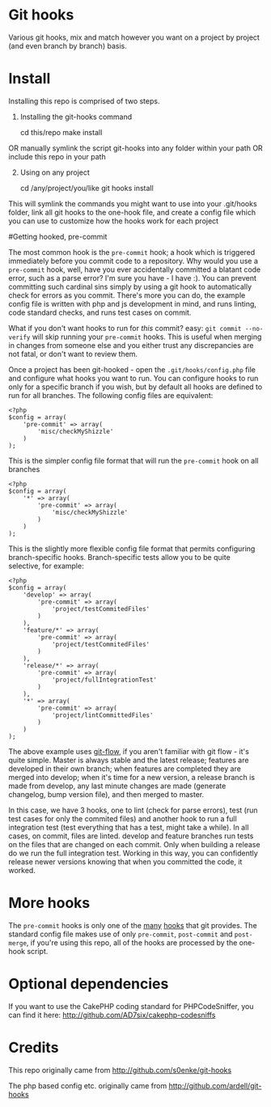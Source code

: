 Git hooks
=========

Various git hooks, mix and match however you want on a project by project (and even branch by 
branch) basis.


# Install

Installing this repo is comprised of two steps.

1) Installing the git-hooks command

	cd this/repo
	make install

OR manually symlink the script git-hooks into any folder within your path
OR include this repo in your path

2) Using on any project

	cd /any/project/you/like
	git hooks install

This will symlink the commands you might want to use into your .git/hooks folder, link all git 
hooks to the one-hook file, and create a config file which you can use to customize how the hooks 
work for each project

#Getting hooked, pre-commit

The most common hook is the `pre-commit` hook; a hook which is triggered immediately before you 
commit code to a repository. Why would you use a `pre-commit` hook, well, have you ever accidentally 
committed a blatant code error, such as a parse error? I'm sure you have - I have :). You can 
prevent committing such cardinal sins simply by using a git hook to automatically check for errors
as you commit. There's more you can do, the example config file is written with php and js 
development in mind, and runs linting, code standard checks, and runs test cases on commit.

What if you don't want hooks to run for _this_ commit? easy: `git commit --no-verify` will skip
running your `pre-commit` hooks. This is useful when merging in changes from someone else and you
either trust any discrepancies are not fatal, or don't want to review them.

Once a project has been git-hooked - open the `.git/hooks/config.php` file and configure what hooks
you want to run. You can configure hooks to run only for a specific branch if you wish, but by
default all hooks are defined to run for all branches. The following config files are equivalent:

	<?php 
	$config = array(
		'pre-commit' => array(
			'misc/checkMyShizzle'
		)
	);

This is the simpler config file format that will run the `pre-commit` hook on all branches

	<?php 
	$config = array(
		'*' => array(
			'pre-commit' => array(
				'misc/checkMyShizzle'
			)
		)
	);

This is the slightly more flexible config file format that permits configuring branch-specific
hooks. Branch-specific tests allow you to be quite selective, for example:

	<?php 
	$config = array(
		'develop' => array(
			'pre-commit' => array(
				'project/testCommitedFiles'
			)
		),
		'feature/*' => array(
			'pre-commit' => array(
				'project/testCommitedFiles'
			)
		),
		'release/*' => array(
			'pre-commit' => array(
				'project/fullIntegrationTest'
			)
		),
		'*' => array(
			'pre-commit' => array(
				'project/lintCommittedFiles'
			)
		)
	);

The above example uses [git-flow](http://jeffkreeftmeijer.com/2010/why-arent-you-using-git-flow/),
if you aren't familiar with git flow - it's quite simple. Master is always stable and the latest
release; features are developed in their own branch; when features are completed they are merged
into develop; when it's time for a new version, a release branch is made from develop, any last 
minute changes are made (generate changelog, bump version file), and then merged to master.

In this case, we have 3 hooks, one to lint (check for parse errors), test (run test cases for only
the commited files) and another hook to run a full integration test (test everything that has a
test, might take a while). In all cases, on commit, files are linted. develop and feature branches
run tests on the files that are changed on each commit. Only when building a release do we run the
full integration test. Working in this way, you can confidently release newer versions knowing that
when you committed the code, it worked.

# More hooks

The `pre-commit` hooks is only one of the [many](http://book.git-scm.com/5_git_hooks.html) [hooks](http://progit.org/book/ch7-3.html)
that git provides. The standard config file makes use of only `pre-commit`, `post-commit` and 
`post-merge`, if you're using this repo, all of the hooks are processed by the one-hook script.

# Optional dependencies

If you want to use the CakePHP coding standard for PHPCodeSniffer, you can find it here: 
http://github.com/AD7six/cakephp-codesniffs

# Credits

This repo originally came from http://github.com/s0enke/git-hooks

The php based config etc. originally came from http://github.com/ardell/git-hooks
